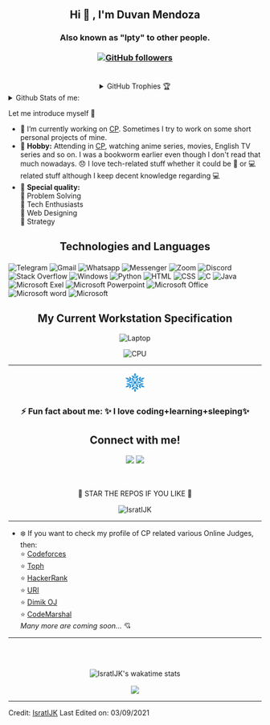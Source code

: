 <h2 align="center"> Hi 👋 , I'm Duvan Mendoza <br/></h2> 
<h3 align="center">Also known as "Ipty" to other people. <br> <br>
  <a href="https://github.com/Duvi-M" target="_blank">
    <img alt="GitHub followers" src="https://img.shields.io/github/followers/IsratIJK?label=Github%20followers&style=for-the-badge">
  </a> <br> <br>
  </h3>   
                             
                    
<details align="center"> 
  <summary>GitHub Trophies 🏆</summary>
<p align="center">
  <a href="https://github.com/ryo-ma/github-profile-trophy" target="_blank">
    <img src="https://github-profile-trophy.vercel.app/?username=IsratIJK&theme=gruvbox"/>
  </a>
</p>
</details>
  
  
    
  
<details>
   <summary>Github Stats of me:</summary>
<div align="center">
<a href="#"><img src="https://github-readme-stats.vercel.app/api?username=IsratIJK&show_icons=true&count_private=true&theme=radical" width="350" height="250" ></a>
  <br>
<a href="#"><img src="https://github-readme-stats.vercel.app/api/top-langs/?username=IsratIJK&layout=compact&theme=radical" width="350" height="250" ></a>

</div>
</details> 
 

 
Let me introduce myself  :girl: 

- 🔭 I’m currently working on [CP](https://en.wikipedia.org/wiki/Competitive_programming#:~:text=The%20aim%20of%20competitive%20programming,mathematical%20or%20logical%20in%20nature). Sometimes I try to work on some short personal projects of mine.
- :art: <b>Hobby:</b> Attending in [CP](https://en.wikipedia.org/wiki/Competitive_programming#:~:text=The%20aim%20of%20competitive%20programming,mathematical%20or%20logical%20in%20nature), watching anime series, movies, English TV series and so on. I was a bookworm earlier even though I don't read that much nowadays. :disappointed: I love tech-related stuff whether it could be :iphone: or :computer: related stuff although I keep decent knowledge regarding :computer:  
- :high_brightness: <b>Special quality:</b> <br>
        :beginner: Problem Solving <br>
        :beginner: Tech Enthusiasts <br>
        :beginner: Web Designing <br>
        :beginner: Strategy <br>

<h2 align="center">

 Technologies and Languages 
</h2>

![Telegram](https://img.shields.io/badge/Telegram-2CA5E0?style=for-the-badge&logo=telegram&logoColor=white)
![Gmail](https://img.shields.io/badge/Gmail-D14836?style=for-the-badge&logo=gmail&logoColor=white)
![Whatsapp](https://img.shields.io/badge/WhatsApp-25D366?style=for-the-badge&logo=whatsapp&logoColor=white)
![Messenger](https://img.shields.io/badge/Messenger-00B2FF?style=for-the-badge&logo=messenger&logoColor=white)
![Zoom](https://img.shields.io/badge/Zoom-2D8CFF?style=for-the-badge&logo=zoom&logoColor=white)
![Discord](https://img.shields.io/badge/Discord-7289DA?style=for-the-badge&logo=discord&logoColor=white)
![Stack Overflow](https://img.shields.io/badge/Stack_Overflow-FE7A16?style=for-the-badge&logo=stack-overflow&logoColor=white)
![Windows](https://img.shields.io/badge/Windows-0078D6?style=for-the-badge&logo=windows&logoColor=white)
![Python](https://img.shields.io/badge/Python-3776AB?style=for-the-badge&logo=python&logoColor=white)
![HTML](https://img.shields.io/badge/HTML-239120?style=for-the-badge&logo=html5&logoColor=white)
![CSS](https://img.shields.io/badge/CSS-239120?&style=for-the-badge&logo=css3&logoColor=white)
![C](https://img.shields.io/badge/C-00599C?style=for-the-badge&logo=c&logoColor=white)
![Java](https://img.shields.io/badge/Java-ED8B00?style=for-the-badge&logo=java&logoColor=white)
![Microsoft Exel](https://img.shields.io/badge/Microsoft_Excel-217346?style=for-the-badge&logo=microsoft-excel&logoColor=white)
![Microsoft Powerpoint](https://img.shields.io/badge/Microsoft_PowerPoint-B7472A?style=for-the-badge&logo=microsoft-powerpoint&logoColor=white)
![Microsoft Office](https://img.shields.io/badge/Microsoft_Office-D83B01?style=for-the-badge&logo=microsoft-office&logoColor=white)
![Microsoft word](https://img.shields.io/badge/Microsoft_Word-2B579A?style=for-the-badge&logo=microsoft-word&logoColor=white)
![Microsoft](https://img.shields.io/badge/Microsoft-666666?style=for-the-badge&logo=microsoft&logoColor=white)



<h2 align="center">
My Current Workstation Specification </h2>

<div align="center">
  
![Laptop](https://img.shields.io/badge/Windows-ASUS-0078D6?style=for-the-badge&logo=windows&logoColor=white) 
<br>

![CPU](https://img.shields.io/badge/Intel-Core_i3_4th-0071C5?style=for-the-badge&logo=intel&logoColor=white)
 
  


</div>


















---------------------------------------------------------------------------------------------------------------------------------------------------------------------------------

<div align="center">
  


  
  <img align="center" a href='https://archiveprogram.github.com/'><img src='https://raw.githubusercontent.com/acervenky/animated-github-badges/master/assets/acbadge.gif' width='40' height='40'></a>

 ### ⚡️ Fun fact about me: ✨ I love coding+learning+sleeping✨ 
 


<h2>Connect with me!</h2>
 
[<img src="https://img.shields.io/badge/linkedin-%230077B5.svg?&style=for-the-badge&logo=linkedin&logoColor=white" />](https://www.linkedin.com/in/IsratIJK/) [<img src = "https://img.shields.io/badge/twitter-%2320A1F1.svg?&style=for-the-badge&logo=twitter&logoColor=white">](https://twitter.com/IsratIJK/)  







<br> <br>
🌟 STAR THE REPOS IF YOU LIKE 🌟

<p><img align="center" src="https://github-readme-streak-stats.herokuapp.com/?user=IsratIJK" alt="IsratIJK" /></p>

</div>









---------------------------------------------------------------------------------------------------------------------------------------------------------------------------------


- :snowflake: If you want to check my profile of CP related various Online Judges, then: <br>
:star: [Codeforces](https://codeforces.com/profile/IsratIJK) <br>
:star: [Toph](https://toph.co/u/IsratIJK) <br>
:star: [HackerRank](https://www.hackerrank.com/IsratIJK) <br>
:star: [URI](https://www.urionlinejudge.com.br/judge/en/profile/436965) <br>
:star: [Dimik OJ](https://dimikoj.com/users/6472/IsratIJK) <br>
:star: [CodeMarshal](https://algo.codemarshal.org/users/IsratIJK) <br>
<i>Many more are coming soon...</i> :cupid:

---------------------------------------------------------------------------------------------------------------------------------------------------------------------------
<br><br>


<div align="center">
  

![IsratIJK's wakatime stats](https://github-readme-stats.vercel.app/api/wakatime?username=IsratIJK&layout=compact&theme=radical)


</div>


<p align="center">

<a href="https://github.com/FahimFBA/github-readme-twitter">
<img align="center" src="https://github-readme-twitter.gazf.vercel.app/api?id=IsratIJK&layout=wide&show_reply=off&show_retweet=off" />
</a>

</p>


----------
Credit: [IsratIJK](https://github.com/IsratIJK)
Last Edited on: 03/09/2021
